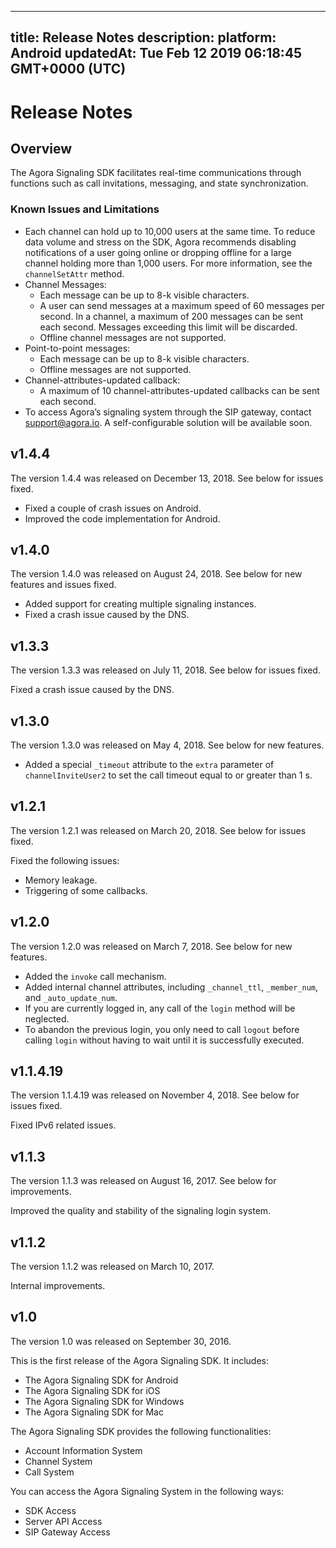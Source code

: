 
---
title: Release Notes
description: 
platform: Android
updatedAt: Tue Feb 12 2019 06:18:45 GMT+0000 (UTC)
---
# Release Notes
## Overview

The Agora Signaling SDK facilitates real-time communications through functions such as call invitations, messaging, and state synchronization.

### Known Issues and Limitations

-   Each channel can hold up to 10,000 users at the same time. To reduce data volume and stress on the SDK, Agora recommends disabling notifications of a user going online or dropping offline for a large channel holding more than 1,000 users. For more information, see the `channelSetAttr` method. 
-   Channel Messages:
    -   Each message can be up to 8-k visible characters.
    -   A user can send messages at a maximum speed of 60 messages per second. In a channel, a maximum of 200 messages can be sent each second. Messages exceeding this limit will be discarded. 
    -   Offline channel messages are not supported.
-   Point-to-point messages:
    -   Each message can be up to 8-k visible characters.
    -   Offline messages are not supported.
-   Channel-attributes-updated callback:
    -   A maximum of 10 channel-attributes-updated callbacks can be sent each second.
-   To access Agora’s signaling system through the SIP gateway, contact [support@agora.io](mailto:support@agora.io). A self-configurable solution will be available soon.

## v1.4.4

The version 1.4.4 was released on December 13, 2018. See below for issues fixed.

- Fixed a couple of crash issues on Android. 
- Improved the code implementation for Android. 

## v1.4.0

The version 1.4.0 was released on August 24, 2018. See below for new features and issues fixed.

-   Added support for creating multiple signaling instances.
-   Fixed a crash issue caused by the DNS.


## v1.3.3

The version 1.3.3 was released on July 11, 2018. See below for issues fixed.

Fixed a crash issue caused by the DNS.

## v1.3.0

The version 1.3.0 was released on May 4, 2018. See below for new features.

-   Added a special <code>_timeout</code> attribute to the `extra` parameter of <code>channelInviteUser2</code> to set the call timeout equal to or greater than 1 s.


## v1.2.1

The version 1.2.1 was released on March 20, 2018. See below for issues fixed.

Fixed the following issues:

-   Memory leakage.
-   Triggering of some callbacks.


## v1.2.0

The version 1.2.0 was released on March 7, 2018. See below for new features.

-   Added the <code>invoke</code> call mechanism.
-   Added internal channel attributes, including `_channel_ttl`, `_member_num`, and `_auto_update_num`.
-   If you are currently logged in, any call of the <code>login</code> method will be neglected.
-   To abandon the previous login, you only need to call <code>logout</code> before calling <code>login</code> without having to wait until it is successfully executed.


## v1.1.4.19

The version 1.1.4.19 was released on November 4, 2018. See below for issues fixed.

Fixed IPv6 related issues.

## v1.1.3

The version 1.1.3 was released on August 16, 2017. See below for improvements.

Improved the quality and stability of the signaling login system.

## v1.1.2

The version 1.1.2 was released on March 10, 2017. 

Internal improvements.

## v1.0

The version 1.0 was released on September 30, 2016.

This is the first release of the Agora Signaling SDK. It includes:

-   The Agora Signaling SDK for Android
-   The Agora Signaling SDK for iOS
-   The Agora Signaling SDK for Windows
-   The Agora Signaling SDK for Mac


The Agora Signaling SDK provides the following functionalities:

-   Account Information System
-   Channel System
-   Call System


You can access the Agora Signaling System in the following ways:

-   SDK Access
-   Server API Access
-   SIP Gateway Access




